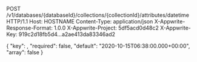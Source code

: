 POST /v1/databases/{databaseId}/collections/{collectionId}/attributes/datetime HTTP/1.1
Host: HOSTNAME
Content-Type: application/json
X-Appwrite-Response-Format: 1.0.0
X-Appwrite-Project: 5df5acd0d48c2
X-Appwrite-Key: 919c2d18fb5d4...a2ae413da83346ad2

{
  "key": ,
  "required": false,
  "default": "2020-10-15T06:38:00.000+00:00",
  "array": false
}
